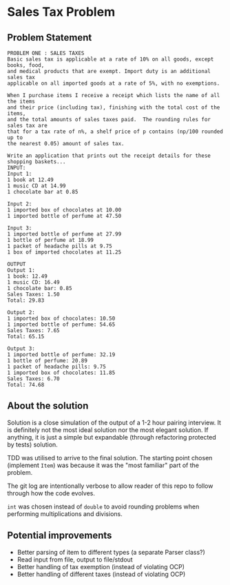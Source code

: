 # Sales Tax Problem
## Problem Statement
```
PROBLEM ONE : SALES TAXES
Basic sales tax is applicable at a rate of 10% on all goods, except books, food,
and medical products that are exempt. Import duty is an additional sales tax
applicable on all imported goods at a rate of 5%, with no exemptions.

When I purchase items I receive a receipt which lists the name of all the items
and their price (including tax), finishing with the total cost of the items,
and the total amounts of sales taxes paid.  The rounding rules for sales tax are
that for a tax rate of n%, a shelf price of p contains (np/100 rounded up to
the nearest 0.05) amount of sales tax.

Write an application that prints out the receipt details for these shopping baskets...
INPUT:
Input 1:
1 book at 12.49
1 music CD at 14.99
1 chocolate bar at 0.85

Input 2:
1 imported box of chocolates at 10.00
1 imported bottle of perfume at 47.50

Input 3:
1 imported bottle of perfume at 27.99
1 bottle of perfume at 18.99
1 packet of headache pills at 9.75
1 box of imported chocolates at 11.25

OUTPUT
Output 1:
1 book: 12.49
1 music CD: 16.49
1 chocolate bar: 0.85
Sales Taxes: 1.50
Total: 29.83

Output 2:
1 imported box of chocolates: 10.50
1 imported bottle of perfume: 54.65
Sales Taxes: 7.65
Total: 65.15

Output 3:
1 imported bottle of perfume: 32.19
1 bottle of perfume: 20.89
1 packet of headache pills: 9.75
1 imported box of chocolates: 11.85
Sales Taxes: 6.70
Total: 74.68
```

## About the solution

Solution is a close simulation of the output of a 1-2 hour pairing interview.
It is definitely not the most ideal solution nor the most elegant solution.
If anything, it is just a simple but expandable (through refactoring protected by tests) solution.

TDD was utilised to arrive to the final solution.
The starting point chosen (implement `Item`) was because it was the "most familiar" part of the problem.

The git log are intentionally verbose to allow reader of this repo to follow through how the code evolves.

`int` was chosen instead of `double` to avoid rounding problems when performing multiplications and divisions.

## Potential improvements

- Better parsing of item to different types (a separate Parser class?)
- Read input from file, output to file/stdout
- Better handling of tax exemption (instead of violating OCP)
- Better handling of different taxes (instead of violating OCP)
